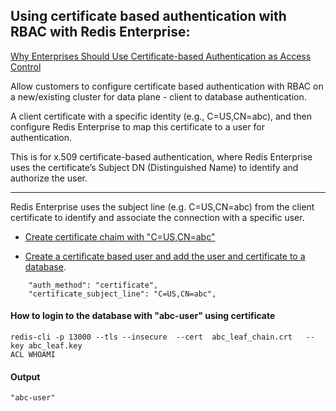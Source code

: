 
## Using certificate based authentication with RBAC with Redis Enterprise:

[Why Enterprises Should Use Certificate-based Authentication as Access Control](https://www.globalsign.com/en/blog/what-is-certificate-based-authentication)<br>

Allow customers to configure certificate based authentication with RBAC on a new/existing cluster for data plane - client to database authentication. <br>

A client certificate with a specific identity (e.g., C=US,CN=abc), and then configure Redis Enterprise to map this certificate to a user for authentication. <br>

This is for x.509 certificate-based authentication, where Redis Enterprise uses the certificate’s Subject DN (Distinguished Name) to identify and authorize the user.<br>

---
Redis Enterprise uses the subject line (e.g. C=US,CN=abc) from the client certificate to identify and associate the connection with a specific user.

- [Create certificate chaim with "C=US,CN=abc"](./cert_setup.md)
  

- [Create a certificate based user and add the user and  certificate to a database](redis_setup.md).
```
    "auth_method": "certificate",
    "certificate_subject_line": "C=US,CN=abc",
```


#### How to login to the database with "abc-user" using certificate
```
redis-cli -p 13000 --tls --insecure  --cert  abc_leaf_chain.crt   --key abc_leaf.key
ACL WHOAMI
```
#### Output 
```
"abc-user"
```
